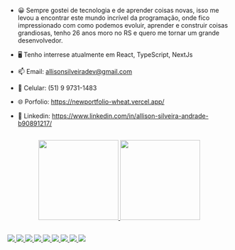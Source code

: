 - 😀 Sempre gostei de tecnologia e de aprender coisas novas, isso me levou a encontrar este mundo incrível da programação, onde fico impressionado com como podemos evoluir, aprender e construir coisas grandiosas, tenho 26 anos moro no RS e quero me tornar um grande desenvolvedor.
- 🖥️ Tenho interrese atualmente em React, TypeScript, NextJs
- 📫 Email: allisonsilveiradev@gmail.com
- 📱  Celular: (51) 9 9731-1483
- 🌐 Porfolio: https://newportfolio-wheat.vercel.app/
- 👤 Linkedin: https://www.linkedin.com/in/allison-silveira-andrade-b90891217/

  ##
  
<div align="center">
  <a href="https://github.com/AllisonSilveiraDev">
  <img height="180em" src="https://github-readme-stats.vercel.app/api?username=AllisonSilveiraDev&show_icons=true&theme=dracula&include_all_commits=true&count_private=true"/>
  <img height="180em" src="https://github-readme-stats.vercel.app/api/top-langs/?username=AllisonSilveiraDev&layout=compact&langs_count=7&theme=dracula"/>
</div>
  
   ##
  
<div> 
  <img src="https://img.shields.io/badge/HTML5-E34F26?style=for-the-badge&logo=html5&logoColor=white">
  <img src="https://img.shields.io/badge/CSS3-1572B6?style=for-the-badge&logo=css3&logoColor=white">
  <img src="https://img.shields.io/badge/Sass-CC6699?style=for-the-badge&logo=sass&logoColor=white">
  <img src="https://img.shields.io/badge/Bootstrap-563D7C?style=for-the-badge&logo=bootstrap&logoColor=white">
  <img src="https://img.shields.io/badge/styled--components-DB7093?style=for-the-badge&logo=styled-components&logoColor=white">
  <img src="https://img.shields.io/badge/JavaScript-323330?style=for-the-badge&logo=javascript&logoColor=F7DF1E">
  <img src="https://img.shields.io/badge/jQuery-0769AD?style=for-the-badge&logo=jquery&logoColor=white">
  <img src="https://img.shields.io/badge/Node.js-43853D?style=for-the-badge&logo=node.js&logoColor=white">
  <img src="https://img.shields.io/badge/React-20232A?style=for-the-badge&logo=react&logoColor=61DAFB">
</div>

  
  
